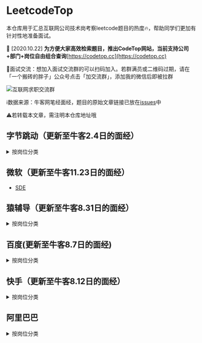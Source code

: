 # LeetcodeTop
本仓库用于汇总互联网公司技术岗考察leetcode题目的热度:fire:，帮助同学们更加有针对性地准备面试。

:loudspeaker: [2020.10.22] **为方便大家高效检索题目，推出CodeTop网站，当前支持公司+部门+岗位自由组合查询**[https://codetop.cc](https://codetop.cc)

:speech_balloon:面试交流：想加入面试交流群的可以扫码加入。若群满员或二维码过期，请在「一个搬砖的胖子」公众号点击「加交流群」，添加我的微信后即被拉群

![互联网求职交流群](https://i.ibb.co/6tcJJ7p/1612232327-1.png)

:information_source:数据来源：牛客网笔经面经，题目的原始文章链接已放在[issues](https://github.com/afatcoder/LeetcodeTop/issues)中

:warning:若转载本文章，需注明本仓库地址哦

## 字节跳动（更新至牛客2.4日的面经）
<details>
<summary>按岗位分类</summary>
  
 [1.1~2.4涉及的90道题](https://github.com/afatcoder/LeetcodeTop/blob/master/bytedance/latest.md)
- [后端](https://github.com/afatcoder/LeetcodeTop/blob/master/bytedance/backend.md)
- [算法](https://github.com/afatcoder/LeetcodeTop/blob/master/bytedance/algorithm.md)
- [客户端](https://github.com/afatcoder/LeetcodeTop/blob/master/bytedance/client.md)
- [前端](https://github.com/afatcoder/LeetcodeTop/blob/master/bytedance/frontend.md)
- [测试](https://github.com/afatcoder/LeetcodeTop/blob/master/bytedance/test.md)
</details>

## 微软（更新至牛客11.23日的面经）
- [SDE](https://github.com/afatcoder/LeetcodeTop/blob/master/microsoft/SDE.md)

## 猿辅导（更新至牛客8.31日的面经）
<details>
<summary>按岗位分类</summary>
  
[8.1~8.31面试考察的题目](https://github.com/afatcoder/LeetcodeTop/blob/master/yuanfudao/new.md)
- [后端](https://github.com/afatcoder/LeetcodeTop/blob/master/yuanfudao/backend.md)
- [算法](https://github.com/afatcoder/LeetcodeTop/blob/master/yuanfudao/algorithm.md)
- [客户端](https://github.com/afatcoder/LeetcodeTop/blob/master/yuanfudao/client.md)
- [前端](https://github.com/afatcoder/LeetcodeTop/blob/master/yuanfudao/frontend.md)
- [测试](https://github.com/afatcoder/LeetcodeTop/blob/master/yuanfudao/test.md)
- [数据开发](https://github.com/afatcoder/LeetcodeTop/blob/master/yuanfudao/data.md)
</details>

## 百度(更新至牛客8.7日的面经)
<details>
<summary>按岗位分类</summary>
  
- [后端](https://github.com/afatcoder/LeetcodeTop/blob/master/baidu/backend.md)
- [算法](https://github.com/afatcoder/LeetcodeTop/blob/master/baidu/algorithm.md)
- [客户端](https://github.com/afatcoder/LeetcodeTop/blob/master/baidu/client.md)
- [前端](https://github.com/afatcoder/LeetcodeTop/blob/master/baidu/frontend.md)
- [测试](https://github.com/afatcoder/LeetcodeTop/blob/master/baidu/test.md)
</details>

## 快手（更新至牛客8.12日的面经）
<details>
<summary>按岗位分类</summary>
  
- [后端](https://github.com/afatcoder/LeetcodeTop/blob/master/kuaishou/backend.md)
- [算法](https://github.com/afatcoder/LeetcodeTop/blob/master/kuaishou/algorithm.md)
- [客户端](https://github.com/afatcoder/LeetcodeTop/blob/master/kuaishou/client.md)
- [前端](https://github.com/afatcoder/LeetcodeTop/blob/master/kuaishou/frontend.md)
- [测试](https://github.com/afatcoder/LeetcodeTop/blob/master/kuaishou/test.md)
- [数据开发](https://github.com/afatcoder/LeetcodeTop/blob/master/kuaishou/data.md)
</details>

## 阿里巴巴
<details>
<summary>按岗位分类</summary>
  
- [后端](https://github.com/afatcoder/LeetcodeTop/blob/master/alibaba/backend.md)
- [算法](https://github.com/afatcoder/LeetcodeTop/blob/master/alibaba/algorithm.md)
- [客户端](https://github.com/afatcoder/LeetcodeTop/blob/master/alibaba/client.md)
- [前端](https://github.com/afatcoder/LeetcodeTop/blob/master/alibaba/frontend.md)
- [数据相关岗位](https://github.com/afatcoder/LeetcodeTop/blob/master/alibaba/data.md)
- [测试](https://github.com/afatcoder/LeetcodeTop/blob/master/alibaba/test.md)
</details>

